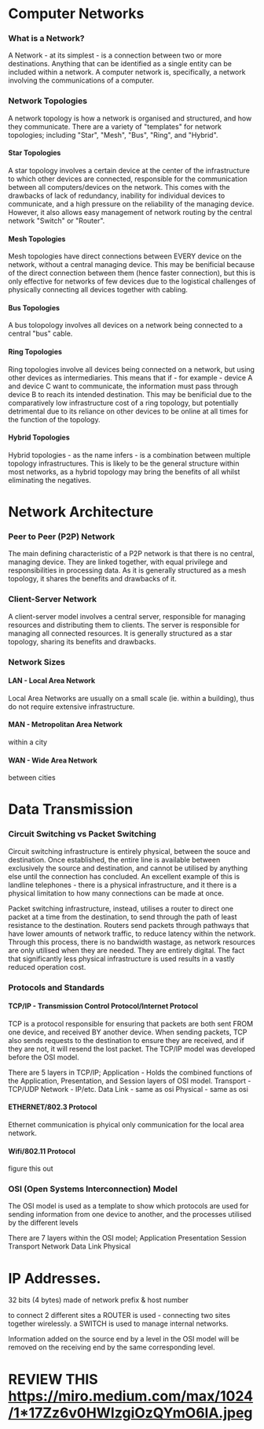 # Computer Networks

### What is a Network?
A Network - at its simplest - is a connection between two or more destinations. Anything that can be identified as a single entity can be included within a network. A computer network is, specifically, a network involving the communications of a computer.

### Network Topologies
A network topology is how a network is organised and structured, and how they communicate. There are a variety of "templates" for network topologies; including "Star", "Mesh", "Bus", "Ring", and "Hybrid".

#### Star Topologies
A star topology involves a certain device at the center of the infrastructure to which other devices are connected, responsible for the communication between all computers/devices on the network. This comes with the drawbacks of lack of redundancy, inability for individual devices to communicate, and a high pressure on the reliability of the managing device. However, it also allows easy management of network routing by the central network "Switch" or "Router".

#### Mesh Topologies
Mesh topologies have direct connections between EVERY device on the network, without a central managing device. This may be benificial because of the direct connection between them (hence faster connection), but this is only effective for networks of few devices due to the logistical challenges of physically connecting all devices together with cabling.

#### Bus Topologies
A bus tolopology involves all devices on a network being connected to a central "bus" cable. 

#### Ring Topologies
Ring topologies involve all devices being connected on a network, but using other devices as intermediaries. This means that if - for example - device A and device C want to communicate, the information must pass through device B to reach its intended destination. This may be benificial due to the comparatively low infrastructure cost of a ring topology, but potentially detrimental due to its reliance on other devices to be online at all times for the function of the topology.

#### Hybrid Topologies
Hybrid topologies - as the name infers - is a combination between multiple topology infrastructures. This is likely to be the general structure within most networks, as a hybrid topology may bring the benefits of all whilst eliminating the negatives.

# Network Architecture
### Peer to Peer (P2P) Network
The main defining characteristic of a P2P network is that there is no central, managing device. They are linked together, with equal privilege and responsibilities in processing data. As it is generally structured as a mesh topology, it shares the benefits and drawbacks of it.

### Client-Server Network
A client-server model involves a central server, responsible for managing resources and distributing them to clients. The server is responsible for managing all connected resources. It is generally structured as a star topology, sharing its benefits and drawbacks.

### Network Sizes
#### LAN - Local Area Network
Local Area Networks are usually on a small scale (ie. within a building), thus do not require extensive infrastructure.
#### MAN - Metropolitan Area Network
within a city
#### WAN - Wide Area Network
between cities

# Data Transmission

### Circuit Switching vs Packet Switching
Circuit switching infrastructure is entirely physical, between the souce and destination. Once established, the entire line is available between exclusively the source and destination, and cannot be utilised by anything else until the connection has concluded. An excellent example of this is landline telephones - there is a physical infrastructure, and it there is a physical limitation to how many connections can be made at once. 

Packet switching infrastructure, instead, utilises a router to direct one packet at a time from the destination, to send through the path of least resistance to the destination. Routers send packets through pathways that have lower amounts of network traffic, to reduce latency within the network. Through this process, there is no bandwidth wastage, as network resources are only utilised when they are needed. They are entirely digital. The fact that significantly less physical infrastructure is used results in a vastly reduced operation cost.

### Protocols and Standards

#### TCP/IP - Transmission Control Protocol/Internet Protocol
TCP is a protocol responsible for ensuring that packets are both sent FROM one device, and received BY another device. When sending packets, TCP also sends requests to the destination to ensure they are received, and if they are not, it will resend the lost packet. The TCP/IP model was developed before the OSI model.

There are 5 layers in TCP/IP;
Application - Holds the combined functions of the Application, Presentation, and Session layers of OSI model.
Transport - TCP/UDP
Network - IP/etc.
Data Link - same as osi
Physical - same as osi

#### ETHERNET/802.3 Protocol
Ethernet communication is phyical only communication for the local area network. 

#### Wifi/802.11 Protocol
figure this out


### OSI (Open Systems Interconnection) Model
The OSI model is used as a template to show which protocols are used for sending information from one device to another, and the processes utilised by the different levels

There are 7 layers within the OSI model;
Application
Presentation
Session
Transport
Network
Data Link
Physical

# IP Addresses.

32 bits (4 bytes) made of network prefix & host number



to connect 2 different sites a ROUTER is used - connecting two sites together wirelessly. a SWITCH is used to manage internal networks. 

Information added on the source end by a level in the OSI model will be removed on the receiving end by the same corresponding level.

# REVIEW THIS https://miro.medium.com/max/1024/1*17Zz6v0HWIzgiOzQYmO6lA.jpeg


